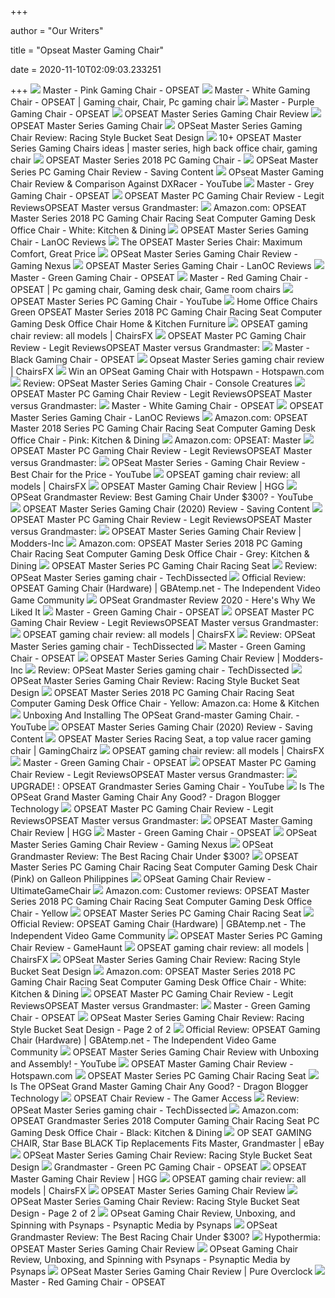 +++
        
author = "Our Writers"
        
title = "Opseat Master Gaming Chair"
        
date = 2020-11-10T02:09:03.233251
        
+++
[ ![](https://opseat.com/wp-content/uploads/2019/05/m-pink-1.jpg)](https://opseat.com/wp-content/uploads/2019/05/m-pink-1.jpg) Master - Pink Gaming Chair - OPSEAT
[ ![](https://i.pinimg.com/originals/d1/55/5b/d1555b6a92651d935ef35ae4bb03599c.jpg)](https://i.pinimg.com/originals/d1/55/5b/d1555b6a92651d935ef35ae4bb03599c.jpg) Master - White Gaming Chair - OPSEAT | Gaming chair, Chair, Pc gaming chair
[ ![](https://opseat.com/wp-content/uploads/2019/05/m-purple-2.jpg)](https://opseat.com/wp-content/uploads/2019/05/m-purple-2.jpg) Master - Purple Gaming Chair - OPSEAT
[ ![](https://thinkcomputers.org/wp-content/uploads/2017/12/OPSEAT-Master-Series-39_Cover.jpg)](https://thinkcomputers.org/wp-content/uploads/2017/12/OPSEAT-Master-Series-39_Cover.jpg) OPSEAT Master Series Gaming Chair Review
[ ![](http://homerenodeals.ca/wp-content/uploads/2017/10/Cheap-OPSEAT-Master-Series-Gaming-Chair-White.jpg)](http://homerenodeals.ca/wp-content/uploads/2017/10/Cheap-OPSEAT-Master-Series-Gaming-Chair-White.jpg) OPSEAT Master Series Gaming Chair
[ ![](https://gearstylemag.com/wp-content/uploads/2018/03/OPSeat-master-series-gaming-chair.jpg)](https://gearstylemag.com/wp-content/uploads/2018/03/OPSeat-master-series-gaming-chair.jpg) OPSeat Master Series Gaming Chair Review: Racing Style Bucket Seat Design
[ ![](https://i.pinimg.com/236x/54/5a/17/545a17e75c8170271d9b2b36eefc72c6.jpg)](https://i.pinimg.com/236x/54/5a/17/545a17e75c8170271d9b2b36eefc72c6.jpg) 10+ OPSEAT Master Series Gaming Chairs ideas | master series, high back  office chair, gaming chair
[ ![](https://images-na.ssl-images-amazon.com/images/I/41tM-XpZARL.jpg)](https://images-na.ssl-images-amazon.com/images/I/41tM-XpZARL.jpg) OPSEAT Master Series 2018 PC Gaming Chair -
[ ![](https://www.savingcontent.com/wp-content/uploads/2017/12/OPSeatMasterSeries_featured.jpg)](https://www.savingcontent.com/wp-content/uploads/2017/12/OPSeatMasterSeries_featured.jpg) OPSeat Master Series PC Gaming Chair Review - Saving Content
[ ![](https://i.ytimg.com/vi/usDIXAS-UsA/maxresdefault.jpg)](https://i.ytimg.com/vi/usDIXAS-UsA/maxresdefault.jpg) OPseat Master Gaming Chair Review & Comparison Against DXRacer - YouTube
[ ![](https://opseat.com/wp-content/uploads/2019/05/m-gray-4.jpg)](https://opseat.com/wp-content/uploads/2019/05/m-gray-4.jpg) Master - Grey Gaming Chair - OPSEAT
[ ![](https://www.legitreviews.com/wp-content/uploads/2019/12/best-gaming-chairs.jpg)](https://www.legitreviews.com/wp-content/uploads/2019/12/best-gaming-chairs.jpg) OPSEAT Master PC Gaming Chair Review - Legit ReviewsOPSEAT Master versus  Grandmaster:
[ ![](https://m.media-amazon.com/images/I/612C2VA5zXL._AC_.jpg)](https://m.media-amazon.com/images/I/612C2VA5zXL._AC_.jpg) Amazon.com: OPSEAT Master Series 2018 PC Gaming Chair Racing Seat Computer  Gaming Desk Office Chair - White: Kitchen & Dining
[ ![](https://lanoc.org/images/reviews/2017/opseat_master_series/image_18.jpg)](https://lanoc.org/images/reviews/2017/opseat_master_series/image_18.jpg) OPSEAT Master Series Gaming Chair - LanOC Reviews
[ ![](https://mlpnk72yciwc.i.optimole.com/cqhiHLc.WqA8~2eefa/w:600/h:810/q:75/https://bleedingcool.com/wp-content/uploads/2019/04/master-gray-new-3-1.jpg)](https://mlpnk72yciwc.i.optimole.com/cqhiHLc.WqA8~2eefa/w:600/h:810/q:75/https://bleedingcool.com/wp-content/uploads/2019/04/master-gray-new-3-1.jpg) The OPSEAT Master Series Chair: Maximum Comfort, Great Price
[ ![](https://www.gamingnexus.com/Images/Article/doboms5454/1.jpg)](https://www.gamingnexus.com/Images/Article/doboms5454/1.jpg) OPSeat Master Series Gaming Chair Review - Gaming Nexus
[ ![](https://lanoc.org/images/reviews/2017/opseat_master_series/title.jpg)](https://lanoc.org/images/reviews/2017/opseat_master_series/title.jpg) OPSEAT Master Series Gaming Chair - LanOC Reviews
[ ![](https://opseat.com/wp-content/uploads/2019/05/m-color-dim_green.jpg)](https://opseat.com/wp-content/uploads/2019/05/m-color-dim_green.jpg) Master - Green Gaming Chair - OPSEAT
[ ![](https://i.pinimg.com/originals/bf/91/73/bf9173aa458741f4e135a9ea699361d2.jpg)](https://i.pinimg.com/originals/bf/91/73/bf9173aa458741f4e135a9ea699361d2.jpg) Master - Red Gaming Chair - OPSEAT | Pc gaming chair, Gaming desk chair,  Game room chairs
[ ![](https://i.ytimg.com/vi/J4UmvOQhQ_U/maxresdefault.jpg)](https://i.ytimg.com/vi/J4UmvOQhQ_U/maxresdefault.jpg) OPSEAT Master Series PC Gaming Chair - YouTube
[ ![](https://www.wepc.com/wp-content/uploads/2017/09/OPSEAT-Master-Series-PC-Gaming-Chair.jpg)](https://www.wepc.com/wp-content/uploads/2017/09/OPSEAT-Master-Series-PC-Gaming-Chair.jpg) Home Office Chairs Green OPSEAT Master Series 2018 PC Gaming Chair Racing  Seat Computer Gaming Desk Office Chair Home & Kitchen Furniture
[ ![](https://chairsfx.com/wp-content/uploads/2019/11/opseat-width.jpg)](https://chairsfx.com/wp-content/uploads/2019/11/opseat-width.jpg) OPSEAT gaming chair review: all models | ChairsFX
[ ![](https://www.legitreviews.com/wp-content/uploads/2019/12/opseat-master.png)](https://www.legitreviews.com/wp-content/uploads/2019/12/opseat-master.png) OPSEAT Master PC Gaming Chair Review - Legit ReviewsOPSEAT Master versus  Grandmaster:
[ ![](https://opseat.com/wp-content/uploads/2019/05/1-2.jpg)](https://opseat.com/wp-content/uploads/2019/05/1-2.jpg) Master - Black Gaming Chair - OPSEAT
[ ![](https://chairsfx.com/wp-content/uploads/2020/05/opdseat-master-series-intro.jpg)](https://chairsfx.com/wp-content/uploads/2020/05/opdseat-master-series-intro.jpg) Opseat Master Series gaming chair review | ChairsFX
[ ![](https://www.hotspawn.com/app/uploads/2019/07/HS-Giveaway-v5.png)](https://www.hotspawn.com/app/uploads/2019/07/HS-Giveaway-v5.png) Win an OPSeat Gaming Chair with Hotspawn - Hotspawn.com
[ ![](https://www.consolecreatures.com/wp-content/uploads/2017/09/opseat.jpg)](https://www.consolecreatures.com/wp-content/uploads/2017/09/opseat.jpg) Review: OPSeat Master Series Gaming Chair - Console Creatures
[ ![](https://www.legitreviews.com/wp-content/uploads/2019/12/OPSEAT_Master_Fullview.jpg)](https://www.legitreviews.com/wp-content/uploads/2019/12/OPSEAT_Master_Fullview.jpg) OPSEAT Master PC Gaming Chair Review - Legit ReviewsOPSEAT Master versus  Grandmaster:
[ ![](https://opseat.com/wp-content/uploads/2019/05/m-white-feat-1.jpg)](https://opseat.com/wp-content/uploads/2019/05/m-white-feat-1.jpg) Master - White Gaming Chair - OPSEAT
[ ![](https://lanoc.org/images/reviews/2017/opseat_master_series/image_38.jpg)](https://lanoc.org/images/reviews/2017/opseat_master_series/image_38.jpg) OPSEAT Master Series Gaming Chair - LanOC Reviews
[ ![](https://images-na.ssl-images-amazon.com/images/I/61Sp6Q6ne2L._AC_SL1350_.jpg)](https://images-na.ssl-images-amazon.com/images/I/61Sp6Q6ne2L._AC_SL1350_.jpg) Amazon.com: OPSEAT Master 2018 Series PC Gaming Chair Racing Seat Computer  Gaming Desk Office Chair - Pink: Kitchen & Dining
[ ![](https://m.media-amazon.com/images/I/612C2VA5zXL.jpg)](https://m.media-amazon.com/images/I/612C2VA5zXL.jpg) Amazon.com: OPSEAT: Master
[ ![](https://www.legitreviews.com/wp-content/uploads/2019/12/opseat-master-packaging2.jpg)](https://www.legitreviews.com/wp-content/uploads/2019/12/opseat-master-packaging2.jpg) OPSEAT Master PC Gaming Chair Review - Legit ReviewsOPSEAT Master versus  Grandmaster:
[ ![](https://i.ytimg.com/vi/9l-BJxsXL1A/maxresdefault.jpg)](https://i.ytimg.com/vi/9l-BJxsXL1A/maxresdefault.jpg) OPSeat Master Series - Gaming Chair Review - Best Chair for the Price -  YouTube
[ ![](https://chairsfx.com/wp-content/uploads/2019/11/opseat-intro.jpg)](https://chairsfx.com/wp-content/uploads/2019/11/opseat-intro.jpg) OPSEAT gaming chair review: all models | ChairsFX
[ ![](https://mljzsatzn43z.i.optimole.com/tP-GR8Q-OqGFXzoN/w:auto/h:auto/q:90/https://www.highgroundgaming.com/wp-content/uploads/2019/12/OPSeat-Master-Featured-Image.jpg)](https://mljzsatzn43z.i.optimole.com/tP-GR8Q-OqGFXzoN/w:auto/h:auto/q:90/https://www.highgroundgaming.com/wp-content/uploads/2019/12/OPSeat-Master-Featured-Image.jpg) OPSEAT Master Gaming Chair Review | HGG
[ ![](https://i.ytimg.com/vi/3_3dy55ESTw/maxresdefault.jpg)](https://i.ytimg.com/vi/3_3dy55ESTw/maxresdefault.jpg) OPSeat Grandmaster Review: Best Gaming Chair Under $300? - YouTube
[ ![](https://i1.wp.com/www.savingcontent.com/wp-content/uploads/2017/12/OPSeatMasterSeries_featured.jpg?resize=350%2C200&ssl=1)](https://i1.wp.com/www.savingcontent.com/wp-content/uploads/2017/12/OPSeatMasterSeries_featured.jpg?resize=350%2C200&ssl=1) OPSEAT Master Series Gaming Chair (2020) Review - Saving Content
[ ![](https://www.legitreviews.com/wp-content/uploads/2019/12/opseat-master-blue.jpg)](https://www.legitreviews.com/wp-content/uploads/2019/12/opseat-master-blue.jpg) OPSEAT Master PC Gaming Chair Review - Legit ReviewsOPSEAT Master versus  Grandmaster:
[ ![](http://www.modders-inc.com/wp-content/uploads/image//2017/03/Full-Profile-Leaning.jpg)](http://www.modders-inc.com/wp-content/uploads/image//2017/03/Full-Profile-Leaning.jpg) OPSEAT Master Series Gaming Chair Review | Modders-Inc
[ ![](https://images-na.ssl-images-amazon.com/images/I/61bubCBiiLL._AC_SY679_.jpg)](https://images-na.ssl-images-amazon.com/images/I/61bubCBiiLL._AC_SY679_.jpg) Amazon.com: OPSEAT Master Series 2018 PC Gaming Chair Racing Seat Computer  Gaming Desk Office Chair - Grey: Kitchen & Dining
[ ![](https://thebestgamingchairsreviews.com/wp-content/uploads/2017/06/OPSEAT-Master-Series-PC-Gaming-Chair-Racing-Seat-front-view.jpg)](https://thebestgamingchairsreviews.com/wp-content/uploads/2017/06/OPSEAT-Master-Series-PC-Gaming-Chair-Racing-Seat-front-view.jpg) OPSEAT Master Series PC Gaming Chair Racing Seat
[ ![](https://techdissected.com/wp-content/uploads/2017/04/OPSeat-Image-6-1896x500.png)](https://techdissected.com/wp-content/uploads/2017/04/OPSeat-Image-6-1896x500.png) Review: OPSeat Master Series gaming chair - TechDissected
[ ![](https://gbatemp.net/attachments/chairclean-jpg.137182/)](https://gbatemp.net/attachments/chairclean-jpg.137182/) Official Review: OPSEAT Gaming Chair (Hardware) | GBAtemp.net - The  Independent Video Game Community
[ ![](https://www.gamingscan.com/wp-content/uploads/2018/03/opseat-master-review-333x450.jpg)](https://www.gamingscan.com/wp-content/uploads/2018/03/opseat-master-review-333x450.jpg) OPSeat Grandmaster Review 2020 - Here's Why We Liked It
[ ![](https://opseat.com/wp-content/uploads/2019/05/m-green-feat-2.jpg)](https://opseat.com/wp-content/uploads/2019/05/m-green-feat-2.jpg) Master - Green Gaming Chair - OPSEAT
[ ![](https://www.legitreviews.com/wp-content/uploads/2019/12/opseat-master-pc-chair-parts.jpg)](https://www.legitreviews.com/wp-content/uploads/2019/12/opseat-master-pc-chair-parts.jpg) OPSEAT Master PC Gaming Chair Review - Legit ReviewsOPSEAT Master versus  Grandmaster:
[ ![](https://chairsfx.com/wp-content/uploads/2019/11/opseat-old-vs-new.jpg)](https://chairsfx.com/wp-content/uploads/2019/11/opseat-old-vs-new.jpg) OPSEAT gaming chair review: all models | ChairsFX
[ ![](http://techdissected.com/wp-content/uploads/2017/04/OPSeat-Image-7.jpg)](http://techdissected.com/wp-content/uploads/2017/04/OPSeat-Image-7.jpg) Review: OPSeat Master Series gaming chair - TechDissected
[ ![](https://cdn.stamped.io/uploads/photos/28674_1113_cae0c677_cb10_4ed0_a309_01d92f35ff4b.jpg)](https://cdn.stamped.io/uploads/photos/28674_1113_cae0c677_cb10_4ed0_a309_01d92f35ff4b.jpg) Master - Green Gaming Chair - OPSEAT
[ ![](http://www.modders-inc.com/wp-content/uploads/image//2017/03/Box-three-quarter.jpg)](http://www.modders-inc.com/wp-content/uploads/image//2017/03/Box-three-quarter.jpg) OPSEAT Master Series Gaming Chair Review | Modders-Inc
[ ![](https://techdissected.com/wp-content/uploads/2017/04/OPSeat-Image-2.png)](https://techdissected.com/wp-content/uploads/2017/04/OPSeat-Image-2.png) Review: OPSeat Master Series gaming chair - TechDissected
[ ![](https://cdn.shortpixel.ai/client/q_glossy,ret_img,w_800,h_600/https://gearstylemag.com/wp-content/uploads/2018/03/OPSeat-available-colors.jpg)](https://cdn.shortpixel.ai/client/q_glossy,ret_img,w_800,h_600/https://gearstylemag.com/wp-content/uploads/2018/03/OPSeat-available-colors.jpg) OPSeat Master Series Gaming Chair Review: Racing Style Bucket Seat Design
[ ![](https://images-na.ssl-images-amazon.com/images/I/61arehbn2gL._AC_SY679_.jpg)](https://images-na.ssl-images-amazon.com/images/I/61arehbn2gL._AC_SY679_.jpg) OPSEAT Master Series 2018 PC Gaming Chair Racing Seat Computer Gaming Desk  Office Chair - Yellow: Amazon.ca: Home & Kitchen
[ ![](https://i.ytimg.com/vi/MmvbzN70R3k/maxresdefault.jpg)](https://i.ytimg.com/vi/MmvbzN70R3k/maxresdefault.jpg) Unboxing And Installing The OPSeat Grand-master Gaming Chair. - YouTube
[ ![](https://www.savingcontent.com/wp-content/uploads/2020/05/OPSEATMasterSeries2020-review_featured.jpg)](https://www.savingcontent.com/wp-content/uploads/2020/05/OPSEATMasterSeries2020-review_featured.jpg) OPSEAT Master Series Gaming Chair (2020) Review - Saving Content
[ ![](https://m.media-amazon.com/images/I/313lFLoTCnL.jpg)](https://m.media-amazon.com/images/I/313lFLoTCnL.jpg) OPSEAT Master Series Racing Seat, a top value racer gaming chair |  GamingChairz
[ ![](https://chairsfx.com/wp-content/uploads/2020/05/four-affordable-chairs-intro.jpg)](https://chairsfx.com/wp-content/uploads/2020/05/four-affordable-chairs-intro.jpg) OPSEAT gaming chair review: all models | ChairsFX
[ ![](https://cdn.stamped.io/uploads/photos/28674_1114_ce0217f1_11d2_4e60_aa15_0d4917afe6b6.jpg)](https://cdn.stamped.io/uploads/photos/28674_1114_ce0217f1_11d2_4e60_aa15_0d4917afe6b6.jpg) Master - Green Gaming Chair - OPSEAT
[ ![](https://www.legitreviews.com/wp-content/uploads/2019/12/OPSEAT-Master-Backrest.jpg)](https://www.legitreviews.com/wp-content/uploads/2019/12/OPSEAT-Master-Backrest.jpg) OPSEAT Master PC Gaming Chair Review - Legit ReviewsOPSEAT Master versus  Grandmaster:
[ ![](https://i.ytimg.com/vi/H4vQZjXy3wI/maxresdefault.jpg)](https://i.ytimg.com/vi/H4vQZjXy3wI/maxresdefault.jpg) UPGRADE! : OPSEAT Grandmaster Series Gaming Chair - YouTube
[ ![](https://media.dragonblogger.com/wp-content/uploads/2020/03/01070156/DSC02195.jpg)](https://media.dragonblogger.com/wp-content/uploads/2020/03/01070156/DSC02195.jpg) Is The OPSeat Grand Master Gaming Chair Any Good? - Dragon Blogger  Technology
[ ![](https://www.legitreviews.com/wp-content/uploads/2019/12/opseat-master-chair-colors.jpg)](https://www.legitreviews.com/wp-content/uploads/2019/12/opseat-master-chair-colors.jpg) OPSEAT Master PC Gaming Chair Review - Legit ReviewsOPSEAT Master versus  Grandmaster:
[ ![](https://mljzsatzn43z.i.optimole.com/tP-GR8Q-03Py-AGF/w:330/h:400/q:90/dpr:2.6/https://www.highgroundgaming.com/wp-content/uploads/2019/12/OPSeat-Master-13.jpg)](https://mljzsatzn43z.i.optimole.com/tP-GR8Q-03Py-AGF/w:330/h:400/q:90/dpr:2.6/https://www.highgroundgaming.com/wp-content/uploads/2019/12/OPSeat-Master-13.jpg) OPSEAT Master Gaming Chair Review | HGG
[ ![](https://opseat.com/wp-content/uploads/2020/05/opseat-social-rigs.png)](https://opseat.com/wp-content/uploads/2020/05/opseat-social-rigs.png) Master - Green Gaming Chair - OPSEAT
[ ![](https://www.gamingnexus.com/Images/Article/doboms5454/7.jpg)](https://www.gamingnexus.com/Images/Article/doboms5454/7.jpg) OPSeat Master Series Gaming Chair Review - Gaming Nexus
[ ![](https://techguided.com/wp-content/uploads/2019/05/OPSeat-Grandmaster-Color-Schemes-1024x576.png)](https://techguided.com/wp-content/uploads/2019/05/OPSeat-Grandmaster-Color-Schemes-1024x576.png) OPSeat Grandmaster Review: The Best Racing Chair Under $300?
[ ![](https://images-na.ssl-images-amazon.com/images/I/41v--182OIL.jpg)](https://images-na.ssl-images-amazon.com/images/I/41v--182OIL.jpg) OPSEAT Master Series PC Gaming Chair Racing Seat Computer Gaming Desk Chair  (Pink) on Galleon Philippines
[ ![](https://www.ultimategamechair.com/wp-content/uploads/2019/04/OPSEAT-Master-Series_1.jpg)](https://www.ultimategamechair.com/wp-content/uploads/2019/04/OPSEAT-Master-Series_1.jpg) OPSeat Gaming Chair Review - UltimateGameChair
[ ![](https://images-na.ssl-images-amazon.com/images/I/81ctEPcU9iL._CR412,0,1060,1060_UX256.jpg)](https://images-na.ssl-images-amazon.com/images/I/81ctEPcU9iL._CR412,0,1060,1060_UX256.jpg) Amazon.com: Customer reviews: OPSEAT Master Series 2018 PC Gaming Chair  Racing Seat Computer Gaming Desk Office Chair - Yellow
[ ![](https://thebestgamingchairsreviews.com/wp-content/uploads/2017/06/OPSEAT-Master-Series-PC-Gaming-Chair-Racing-Seat-side-view.jpg)](https://thebestgamingchairsreviews.com/wp-content/uploads/2017/06/OPSEAT-Master-Series-PC-Gaming-Chair-Racing-Seat-side-view.jpg) OPSEAT Master Series PC Gaming Chair Racing Seat
[ ![](https://gbatemp.net/attachments/137180)](https://gbatemp.net/attachments/137180) Official Review: OPSEAT Gaming Chair (Hardware) | GBAtemp.net - The  Independent Video Game Community
[ ![](https://gamehaunt.com/media/opseat-5.jpg)](https://gamehaunt.com/media/opseat-5.jpg) OPSEAT Master Series PC Gaming Chair Review - GameHaunt
[ ![](https://chairsfx.com/wp-content/uploads/2019/12/master-series-vs-expensive.jpg)](https://chairsfx.com/wp-content/uploads/2019/12/master-series-vs-expensive.jpg) OPSEAT gaming chair review: all models | ChairsFX
[ ![](https://gearstylemag.com/wp-content/uploads/2018/03/OPSeat-high-back-ergonomic-office-chair.jpg)](https://gearstylemag.com/wp-content/uploads/2018/03/OPSeat-high-back-ergonomic-office-chair.jpg) OPSeat Master Series Gaming Chair Review: Racing Style Bucket Seat Design
[ ![](https://m.media-amazon.com/images/I/6152kGvoVvL._AC_.jpg)](https://m.media-amazon.com/images/I/6152kGvoVvL._AC_.jpg) Amazon.com: OPSEAT Master Series 2018 PC Gaming Chair Racing Seat Computer  Gaming Desk Office Chair - White: Kitchen & Dining
[ ![](https://www.legitreviews.com/wp-content/uploads/2019/12/sitting-comparison.jpg)](https://www.legitreviews.com/wp-content/uploads/2019/12/sitting-comparison.jpg) OPSEAT Master PC Gaming Chair Review - Legit ReviewsOPSEAT Master versus  Grandmaster:
[ ![](https://cdn.stamped.io/uploads/photos/28674_1107_91f81bc8_9b3f_4426_98ab_72f03c09c8f2.jpg)](https://cdn.stamped.io/uploads/photos/28674_1107_91f81bc8_9b3f_4426_98ab_72f03c09c8f2.jpg) Master - Green Gaming Chair - OPSEAT
[ ![](https://gearstylemag.com/wp-content/uploads/2018/03/OPSeat-Master-Series-fully-reclining-gaming-chair.jpg)](https://gearstylemag.com/wp-content/uploads/2018/03/OPSeat-Master-Series-fully-reclining-gaming-chair.jpg) OPSeat Master Series Gaming Chair Review: Racing Style Bucket Seat Design -  Page 2 of 2
[ ![](https://gbatemp.net/data/reviews/boxart/full/828.png?1531529243)](https://gbatemp.net/data/reviews/boxart/full/828.png?1531529243) Official Review: OPSEAT Gaming Chair (Hardware) | GBAtemp.net - The  Independent Video Game Community
[ ![](https://i.ytimg.com/vi/ahm01hLvAgI/maxresdefault.jpg)](https://i.ytimg.com/vi/ahm01hLvAgI/maxresdefault.jpg) OPSEAT Master Series Gaming Chair Review with Unboxing and Assembly! -  YouTube
[ ![](https://www.hotspawn.com/app/uploads/2019/07/opseat-master-gaming-chair-e1564069577665.jpg)](https://www.hotspawn.com/app/uploads/2019/07/opseat-master-gaming-chair-e1564069577665.jpg) OPSEAT Master Gaming Chair Review - Hotspawn.com
[ ![](https://thebestgamingchairsreviews.com/wp-content/uploads/2017/06/OPSEAT-Master-Series-PC-Gaming-Chair-Racing-Seat-Multi-Recline.jpg)](https://thebestgamingchairsreviews.com/wp-content/uploads/2017/06/OPSEAT-Master-Series-PC-Gaming-Chair-Racing-Seat-Multi-Recline.jpg) OPSEAT Master Series PC Gaming Chair Racing Seat
[ ![](https://media.dragonblogger.com/wp-content/uploads/2020/02/24131409/DSC02159-3-800x449.jpg)](https://media.dragonblogger.com/wp-content/uploads/2020/02/24131409/DSC02159-3-800x449.jpg) Is The OPSeat Grand Master Gaming Chair Any Good? - Dragon Blogger  Technology
[ ![](http://www.thegameraccess.com/wp-content/uploads/2017/12/OPseat.jpg)](http://www.thegameraccess.com/wp-content/uploads/2017/12/OPseat.jpg) OPSEAT Chair Review - The Gamer Access
[ ![](https://techdissected.com/wp-content/uploads/2017/04/OPSeat-Image-6.png)](https://techdissected.com/wp-content/uploads/2017/04/OPSeat-Image-6.png) Review: OPSeat Master Series gaming chair - TechDissected
[ ![](https://images-na.ssl-images-amazon.com/images/I/41Pm4FrOwIL._AC_SY200_.jpg)](https://images-na.ssl-images-amazon.com/images/I/41Pm4FrOwIL._AC_SY200_.jpg) Amazon.com: OPSEAT Grandmaster Series 2018 Computer Gaming Chair Racing Seat  PC Gaming Desk Office Chair - Black: Kitchen & Dining
[ ![](https://i.ebayimg.com/images/g/QoUAAOSwU~9fOXEZ/s-l300.jpg)](https://i.ebayimg.com/images/g/QoUAAOSwU~9fOXEZ/s-l300.jpg) OP SEAT GAMING CHAIR, Star Base BLACK Tip Replacements Fits Master,  Grandmaster | eBay
[ ![](https://gearstylemag.com/wp-content/uploads/2018/03/OPSeat-Master-Series-bucket-seat-gaming-chair-review.jpg)](https://gearstylemag.com/wp-content/uploads/2018/03/OPSeat-Master-Series-bucket-seat-gaming-chair-review.jpg) OPSeat Master Series Gaming Chair Review: Racing Style Bucket Seat Design
[ ![](https://opseat.com/wp-content/uploads/2019/05/gm-color-dim_green.jpg)](https://opseat.com/wp-content/uploads/2019/05/gm-color-dim_green.jpg) Grandmaster - Green PC Gaming Chair - OPSEAT
[ ![](https://mljzsatzn43z.i.optimole.com/tP-GR8Q-BjaUGcXp/w:auto/h:auto/q:90/https://www.highgroundgaming.com/wp-content/uploads/2019/12/OPSeat-Master-11.jpg)](https://mljzsatzn43z.i.optimole.com/tP-GR8Q-BjaUGcXp/w:auto/h:auto/q:90/https://www.highgroundgaming.com/wp-content/uploads/2019/12/OPSeat-Master-11.jpg) OPSEAT Master Gaming Chair Review | HGG
[ ![](https://chairsfx.com/wp-content/uploads/2019/11/opseat-chairs.jpg)](https://chairsfx.com/wp-content/uploads/2019/11/opseat-chairs.jpg) OPSEAT gaming chair review: all models | ChairsFX
[ ![](https://1acebn1pxggv2ky6u423sj09-wpengine.netdna-ssl.com/wp-content/uploads/2017/12/OPSEAT-Master-Series-45-1000x563.jpg)](https://1acebn1pxggv2ky6u423sj09-wpengine.netdna-ssl.com/wp-content/uploads/2017/12/OPSEAT-Master-Series-45-1000x563.jpg) OPSEAT Master Series Gaming Chair Review
[ ![](https://gearstylemag.com/wp-content/uploads/2018/03/OPSeat-Master-series-recline-lever.jpg)](https://gearstylemag.com/wp-content/uploads/2018/03/OPSeat-Master-series-recline-lever.jpg) OPSeat Master Series Gaming Chair Review: Racing Style Bucket Seat Design -  Page 2 of 2
[ ![](http://www.psynapticmedia.com/wp-content/uploads/2016/07/Psynaps_OPSeat_cropped.jpg)](http://www.psynapticmedia.com/wp-content/uploads/2016/07/Psynaps_OPSeat_cropped.jpg) OPseat Gaming Chair Review, Unboxing, and Spinning with Psynaps - Psynaptic  Media by Psynaps
[ ![](https://techguided.com/wp-content/uploads/2019/05/OPSeat-Dimensions-1024x576.png)](https://techguided.com/wp-content/uploads/2019/05/OPSeat-Dimensions-1024x576.png) OPSeat Grandmaster Review: The Best Racing Chair Under $300?
[ ![](https://3.bp.blogspot.com/-4scQCwAv4Is/WNBWf76sOOI/AAAAAAAAFoo/f7p8HblMXBUhB8efCC4ZPHoglyxhEMCjACLcB/s1600/image_37.jpg)](https://3.bp.blogspot.com/-4scQCwAv4Is/WNBWf76sOOI/AAAAAAAAFoo/f7p8HblMXBUhB8efCC4ZPHoglyxhEMCjACLcB/s1600/image_37.jpg) Hypothermia: OPSEAT Master Series Gaming Chair Review
[ ![](http://www.psynapticmedia.com/wp-content/uploads/2016/07/H7bHqmogsUmaxresdefault.jpg)](http://www.psynapticmedia.com/wp-content/uploads/2016/07/H7bHqmogsUmaxresdefault.jpg) OPseat Gaming Chair Review, Unboxing, and Spinning with Psynaps - Psynaptic  Media by Psynaps
[ ![](http://www.pureoverclock.com/wp-content/uploads/2017/02/opseat_logo_block.png)](http://www.pureoverclock.com/wp-content/uploads/2017/02/opseat_logo_block.png) OPSeat Master Series Gaming Chair Review | Pure Overclock
[ ![](https://opseat.com/wp-content/uploads/2019/05/m-red-feat-2.jpg)](https://opseat.com/wp-content/uploads/2019/05/m-red-feat-2.jpg) Master - Red Gaming Chair - OPSEAT
